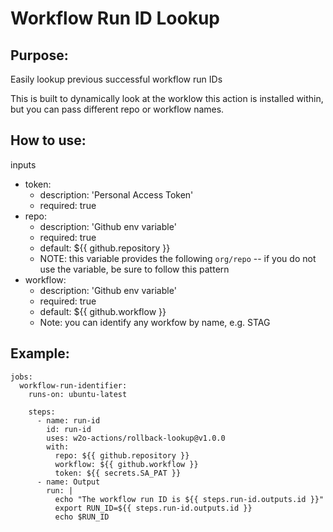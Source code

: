 # Workflow Run ID Lookup

## Purpose:
Easily lookup previous successful workflow run IDs

This is built to dynamically look at the worklow this action is installed within, but you can pass different repo or workflow names.


## How to use:

inputs

- token:
    - description: 'Personal Access Token'
    - required: true
- repo:
    - description: 'Github env variable'
    - required: true 
    - default: ${{ github.repository }} 
    - NOTE: this variable provides the following `org/repo` -- if you do not use the variable, be sure to follow this pattern
- workflow:
    - description: 'Github env variable'
    - required: true
    - default:  ${{ github.workflow }}
    - Note: you can identify any workfow by name, e.g. STAG


## Example:

```
jobs:
  workflow-run-identifier:
    runs-on: ubuntu-latest

    steps:
      - name: run-id
        id: run-id
        uses: w2o-actions/rollback-lookup@v1.0.0
        with:
          repo: ${{ github.repository }} 
          workflow: ${{ github.workflow }}
          token: ${{ secrets.SA_PAT }}
      - name: Output
        run: |
          echo "The workflow run ID is ${{ steps.run-id.outputs.id }}"
          export RUN_ID=${{ steps.run-id.outputs.id }}
          echo $RUN_ID
```


